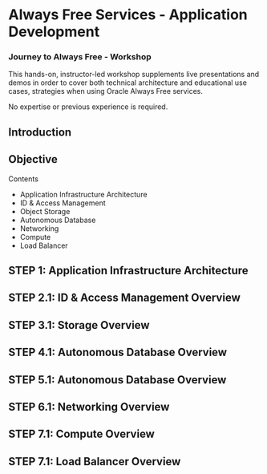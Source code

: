 # Always Free Services - Application Development

### Journey to Always Free - Workshop
This hands-on, instructor-led workshop supplements live presentations and demos in order to cover both technical architecture and educational use cases, strategies when using Oracle Always Free services.

No expertise or previous experience is required.

## Introduction


## Objective

Contents
- Application Infrastructure Architecture
-	ID & Access Management
-	Object Storage
- Autonomous Database
- Networking
- Compute
- Load Balancer

## **STEP 1:** Application Infrastructure Architecture

## **STEP 2.1:** ID & Access Management Overview

## **STEP 3.1:** Storage Overview

## **STEP 4.1:** Autonomous Database Overview

## **STEP 5.1:** Autonomous Database Overview

## **STEP 6.1:** Networking Overview

## **STEP 7.1:** Compute Overview

## **STEP 7.1:** Load Balancer Overview









